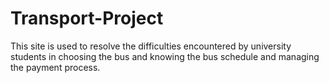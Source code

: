 # Transport-Project
 This site is used to resolve the difficulties encountered by university students in choosing the bus and knowing the bus schedule and managing the payment process.
